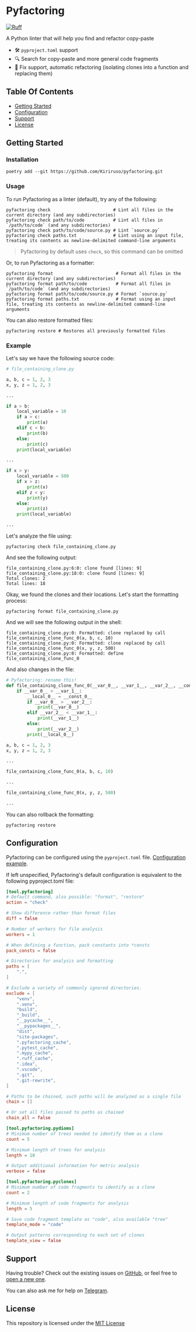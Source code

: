# Pyfactoring
[![Ruff](https://img.shields.io/endpoint?url=https://raw.githubusercontent.com/astral-sh/ruff/main/assets/badge/v2.json)](https://github.com/astral-sh/ruff)

A Python linter that will help you find and refactor copy-paste

- 🛠️ `pyproject.toml` support
- 🔍 Search for copy-paste and more general code fragments
- 🔧 Fix support, automatic refactoring (isolating clones into a function and replacing them)

## Table Of Contents
- [Getting Started](#getting-started)
- [Configuration](#configuration)
- [Support](#support)
- [License](#license)

## Getting Started

### Installation

```shell
poetry add --git https://github.com/Kiriruso/pyfactoring.git
```

### Usage

To run Pyfactoring as a linter (default), try any of the following:

```shell
pyfactoring check                        # Lint all files in the current directory (and any subdirectories)
pyfactoring check path/to/code           # Lint all files in `/path/to/code` (and any subdirectories)
pyfactoring check path/to/code/source.py # Lint `source.py`
pyfactoring check paths.txt              # Lint using an input file, treating its contents as newline-delimited command-line arguments
```

> Pyfactoring by default uses `check`, so this command can be omitted

Or, to run Pyfactoring as a formatter:

```shell
pyfactoring format                        # Format all files in the current directory (and any subdirectories)
pyfactoring format path/to/code           # Format all files in `/path/to/code` (and any subdirectories)
pyfactoring format path/to/code/source.py # Format `source.py`
pyfactoring format paths.txt              # Format using an input file, treating its contents as newline-delimited command-line arguments
```

You can also restore formatted files:

```shell
pyfactoring restore # Restores all previously formatted files
```

### Example

Let's say we have the following source code:

```python
# file_containing_clone.py

a, b, c = 1, 2, 3
x, y, z = 1, 2, 3

...

if a > b:
    local_variable = 10
    if a > c:
        print(a)
    elif c < b:
        print(b)
    else:
        print(c)
    print(local_variable)

...

if x > y:
    local_variable = 500
    if x > z:
        print(x)
    elif z < y:
        print(y)
    else:
        print(z)
    print(local_variable)

...
```

Let's analyze the file using:
```shell
pyfactoring check file_containing_clone.py
``` 

And see the following output:
```shell
file_containing_clone.py:6:0: clone found [lines: 9]
file_containing_clone.py:18:0: clone found [lines: 9]
Total clones: 2
Total lines: 18
```

Okay, we found the clones and their locations. 
Let's start the formatting process:
```shell
pyfactoring format file_containing_clone.py 
```

And we will see the following output in the shell:
```shell
file_containing_clone.py:0: Formatted: clone replaced by call file_containing_clone_func_0(a, b, c, 10)
file_containing_clone.py:0: Formatted: clone replaced by call file_containing_clone_func_0(x, y, z, 500)
file_containing_clone.py:0: Formatted: define file_containing_clone_func_0
```

And also changes in the file:
```python
# Pyfactoring: rename this!
def file_containing_clone_func_0(__var_0__, __var_1__, __var_2__, __const_0__):
    if __var_0__ > __var_1__:
        __local_0__ = __const_0__
        if __var_0__ > __var_2__:
            print(__var_0__)
        elif __var_2__ < __var_1__:
            print(__var_1__)
        else:
            print(__var_2__)
        print(__local_0__)

a, b, c = 1, 2, 3
x, y, z = 1, 2, 3

...

file_containing_clone_func_0(a, b, c, 10)

...

file_containing_clone_func_0(x, y, z, 500)

...
```

You can also rollback the formatting:
```shell
pyfactoring restore
```

## Configuration

Pyfactoring can be configured using the `pyproject.toml` file. [Configuration example](https://github.com/Kiriruso/pyfactoring/blob/master/pyproject.toml.example).

If left unspecified, Pyfactoring's default configuration is equivalent to the following pyproject.toml file:

```toml
[tool.pyfactoring]
# Default command, also possible: "format", "restore"
action = "check"

# Show difference rather than format files
diff = false

# Number of workers for file analysis
workers = 1

# When defining a function, pack constants into *consts
pack_consts = false

# Directories for analysis and formatting
paths = [
    ".",
]

# Exclude a variety of commonly ignored directories.
exclude = [
    "venv",
    ".venv",
    "build",
    "_build",
    "__pycache__",
    "__pypackages__",
    "dist",
    "site-packages",
    ".pyfactoring_cache",
    ".pytest_cache",
    ".mypy_cache",
    ".ruff_cache",
    ".idea",
    ".vscode",
    ".git",
    ".git-rewrite",
]

# Paths to be chained, such paths will be analyzed as a single file
chain = []

# Or set all files passed to paths as chained
chain_all = false

[tool.pyfactoring.pydioms]
# Minimum number of trees needed to identify them as a clone
count = 5

# Minimum length of trees for analysis
length = 10

# Output additional information for metric analysis
verbose = false

[tool.pyfactoring.pyclones]
# Minimum number of code fragments to identify as a clone
count = 2

# Minimum length of code fragments for analysis
length = 5

# Save code fragment template as "code", also available "tree"
template_mode = "code"

# Output patterns corresponding to each set of clones
template_view = false
```

## Support

Having trouble? Check out the existing issues on [GitHub](https://github.com/Kiriruso/pyfactoring/issues), or feel free to [open a new one](https://github.com/Kiriruso/pyfactoring/issues/new).

You can also ask me for help on [Telegram](https://t.me/kirysha_gaa).

## License

This repository is licensed under the [MIT License](https://github.com/Kiriruso/pyfactoring/blob/master/LICENSE)

